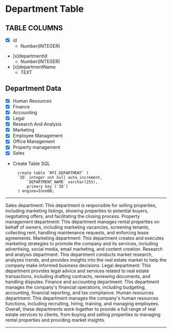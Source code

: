 # Department Table


## TABLE COLUMNS
- [x] id
    - Number(INTEGER)
- [x]departmentId
    - Number(INTEGER)
- [x]departmentName
    - TEXT

## Department Data
- [x] Human Resources
- [x] Finance               
- [x] Accounting            
- [x] Legal                 
- [x] Research And Analysis 
- [x] Marketing
- [x] Employee Management
- [x] Office Management             
- [x] Property management   
- [x] Sales                 

- Create Table SQL

        create table `RPI_DEPARTMENT` (
        `ID` integer not null auto_increment,
            `DEPARTMENT_NAME` varchar(255),
            primary key (`ID`)
        ) engine=InnoDB;

---

Sales department: This department is responsible for selling properties, including marketing listings, showing properties to potential buyers, negotiating offers, and facilitating the closing process.
Property management department: This department manages rental properties on behalf of owners, including marketing vacancies, screening tenants, collecting rent, handling maintenance requests, and enforcing lease agreements.
Marketing department: This department creates and executes marketing strategies to promote the company and its services, including advertising, social media, email marketing, and content creation.
Research and analysis department: This department conducts market research, analyzes trends, and provides insights into the real estate market to help the company make informed business decisions.
Legal department: This department provides legal advice and services related to real estate transactions, including drafting contracts, reviewing documents, and handling disputes.
Finance and accounting department: This department manages the company's financial operations, including budgeting, accounting, financial reporting, and tax compliance.
Human resources department: This department manages the company's human resources functions, including recruiting, hiring, training, and managing employees.
Overall, these departments work together to provide a full range of real estate services to clients, from buying and selling properties to managing rental properties and providing market insights.


---

